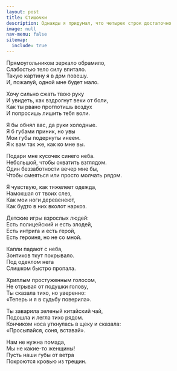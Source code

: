```yaml
---
layout: post
title: Стишочки
description: Однажды я придумал, что четырех строк достаточно
image: null
nav-menu: false
sitemap:
  include: true
---
```


<p>
Прямоугольником зеркало обрамило,<br />
Слабостью тело силу впитало.<br />
Такую картину я в дом повешу.<br />
И, пожалуй, одной мне будет мало.
</p>
<p>
Хочу сильно сжать твою руку<br />
И увидеть, как вздрогнут веки от боли,<br />
Как ты рвано проглотишь воздух<br />
И попросишь лишить тебя воли.
</p>
<p>
Я бы обнял вас, да руки холодные.<br />
Я б губами приник, но увы<br />
Мои губы подернуты инеем.<br />
Я к вам так же, как ко мне вы.
</p>
<p>
Подари мне кусочек синего неба.<br />
Небольшой, чтобы охватить взглядом.<br />
Один беззаботности вечер мне бы,<br />
Чтобы смеяться или просто молчать рядом.
</p>
<p>
Я чувствую, как тяжелеет одежда,<br />
Намокшая от твоих слез,<br />
Как мои ноги деревенеют,<br />
Как будто в них вколот наркоз.
</p>
<p>
Детские игры взрослых людей:<br />
Есть полицейский и есть злодей,<br />
Есть интрига и есть герой,<br />
Есть героиня, но не со мной.
</p>
<p>
Капли падают с неба,<br />
Зонтиков ткут покрывало.<br />
Под одеялом нега<br />
Слишком быстро пропала.
</p>
<p>
Хриплым простуженным голосом,<br />
Не отрывая от подушки голову,<br />
Ты сказала тихо, но уверенно:<br />
«Теперь и я в судьбу поверила».
</p>
<p>
Ты заварила зеленый китайский чай,<br />
Подошла и легла тихо рядом.<br />
Кончиком носа уткнулась в щеку и сказала:<br />
«Просыпайся, соня, вставай».
</p>
<p>
Нам не нужна помада,<br />
Мы не какие-то женщины!<br />
Пусть наши губы от ветра<br />
Покроются кровью из трещин.
</p>
